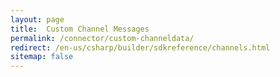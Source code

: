 ```yaml
---
layout: page
title:  Custom Channel Messages
permalink: /connector/custom-channeldata/
redirect: /en-us/csharp/builder/sdkreference/channels.html
sitemap: false
---
```

